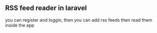 ## RSS feed reader in laravel
you can register and loggin, then you can add rss feeds then read them inside the app